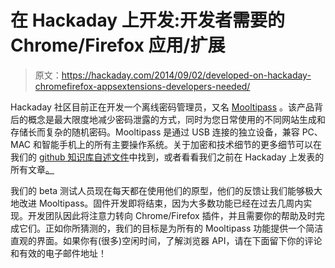 # 在 Hackaday 上开发:开发者需要的 Chrome/Firefox 应用/扩展

> 原文：<https://hackaday.com/2014/09/02/developed-on-hackaday-chromefirefox-appsextensions-developers-needed/>

Hackaday 社区目前正在开发一个离线密码管理员，又名 [Mooltipass](http://hackaday.io/project/86-Mooltipass) 。该产品背后的概念是最大限度地减少密码泄露的方式，同时为您日常使用的不同网站生成和存储长而复杂的随机密码。Mooltipass 是通过 USB 连接的独立设备，兼容 PC、MAC 和智能手机上的所有主要操作系统。关于加密和技术细节的更多细节可以在我们的 [github 知识库自述文件](https://github.com/limpkin/mooltipass)中找到，或者看看我们之前在 Hackaday 上发表的所有文章[。](http://hackaday.com/tag/developed-on-hackaday/)

我们的 beta 测试人员现在每天都在使用他们的原型，他们的反馈让我们能够极大地改进 Mooltipass。固件开发即将结束，因为大多数功能已经在过去几周内实现。开发团队因此将注意力转向 Chrome/Firefox 插件，并且需要你的帮助及时完成它们。正如你所猜测的，我们的目标是为所有的 Mooltipass 功能提供一个简洁直观的界面。如果你有(很多)空闲时间，了解浏览器 API，请在下面留下你的评论和有效的电子邮件地址！